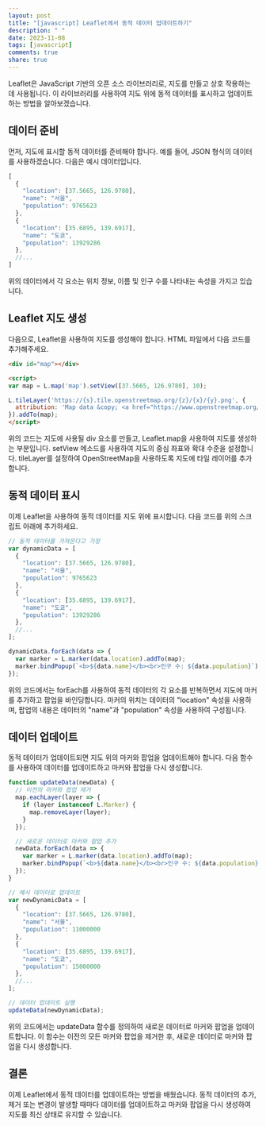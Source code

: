 ```yaml
---
layout: post
title: "[javascript] Leaflet에서 동적 데이터 업데이트하기"
description: " "
date: 2023-11-08
tags: [javascript]
comments: true
share: true
---
```


Leaflet은 JavaScript 기반의 오픈 소스 라이브러리로, 지도를 만들고 상호 작용하는 데 사용됩니다. 이 라이브러리를 사용하여 지도 위에 동적 데이터를 표시하고 업데이트하는 방법을 알아보겠습니다.

## 데이터 준비

먼저, 지도에 표시할 동적 데이터를 준비해야 합니다. 예를 들어, JSON 형식의 데이터를 사용하겠습니다. 다음은 예시 데이터입니다.

```javascript
[
  {
    "location": [37.5665, 126.9780],
    "name": "서울",
    "population": 9765623
  },
  {
    "location": [35.6895, 139.6917],
    "name": "도쿄",
    "population": 13929286
  },
  //...
]
```

위의 데이터에서 각 요소는 위치 정보, 이름 및 인구 수를 나타내는 속성을 가지고 있습니다.

## Leaflet 지도 생성

다음으로, Leaflet을 사용하여 지도를 생성해야 합니다. HTML 파일에서 다음 코드를 추가해주세요.

```html
<div id="map"></div>

<script>
var map = L.map('map').setView([37.5665, 126.9780], 10);

L.tileLayer('https://{s}.tile.openstreetmap.org/{z}/{x}/{y}.png', {
  attribution: 'Map data &copy; <a href="https://www.openstreetmap.org/">OpenStreetMap</a> contributors'
}).addTo(map);
</script>
```

위의 코드는 지도에 사용될 div 요소를 만들고, Leaflet.map을 사용하여 지도를 생성하는 부분입니다. setView 메소드를 사용하여 지도의 중심 좌표와 확대 수준을 설정합니다. tileLayer를 설정하여 OpenStreetMap을 사용하도록 지도에 타일 레이어를 추가합니다.

## 동적 데이터 표시

이제 Leaflet을 사용하여 동적 데이터를 지도 위에 표시합니다. 다음 코드를 위의 스크립트 아래에 추가하세요.

```javascript
// 동적 데이터를 가져온다고 가정
var dynamicData = [
  {
    "location": [37.5665, 126.9780],
    "name": "서울",
    "population": 9765623
  },
  {
    "location": [35.6895, 139.6917],
    "name": "도쿄",
    "population": 13929286
  },
  //...
];

dynamicData.forEach(data => {
  var marker = L.marker(data.location).addTo(map);
  marker.bindPopup(`<b>${data.name}</b><br>인구 수: ${data.population}`);
});
```

위의 코드에서는 forEach를 사용하여 동적 데이터의 각 요소를 반복하면서 지도에 마커를 추가하고 팝업을 바인딩합니다. 마커의 위치는 데이터의 "location" 속성을 사용하며, 팝업의 내용은 데이터의 "name"과 "population" 속성을 사용하여 구성됩니다.

## 데이터 업데이트

동적 데이터가 업데이트되면 지도 위의 마커와 팝업을 업데이트해야 합니다. 다음 함수를 사용하여 데이터를 업데이트하고 마커와 팝업을 다시 생성합니다.

```javascript
function updateData(newData) {
  // 이전의 마커와 팝업 제거
  map.eachLayer(layer => {
    if (layer instanceof L.Marker) {
      map.removeLayer(layer);
    }
  });

  // 새로운 데이터로 마커와 팝업 추가
  newData.forEach(data => {
    var marker = L.marker(data.location).addTo(map);
    marker.bindPopup(`<b>${data.name}</b><br>인구 수: ${data.population}`);
  });
}

// 예시 데이터로 업데이트
var newDynamicData = [
  {
    "location": [37.5665, 126.9780],
    "name": "서울",
    "population": 11000000
  },
  {
    "location": [35.6895, 139.6917],
    "name": "도쿄",
    "population": 15000000
  },
  //...
];

// 데이터 업데이트 실행
updateData(newDynamicData);
```

위의 코드에서는 updateData 함수를 정의하여 새로운 데이터로 마커와 팝업을 업데이트합니다. 이 함수는 이전의 모든 마커와 팝업을 제거한 후, 새로운 데이터로 마커와 팝업을 다시 생성합니다.

## 결론

이제 Leaflet에서 동적 데이터를 업데이트하는 방법을 배웠습니다. 동적 데이터의 추가, 제거 또는 변경이 발생할 때마다 데이터를 업데이트하고 마커와 팝업을 다시 생성하여 지도를 최신 상태로 유지할 수 있습니다.